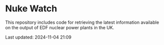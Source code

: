 # Nuke Watch

This repository includes code for retrieving the latest information available on the output of EDF nuclear power plants in the UK.

Last updated: 2024-11-04 21:09
